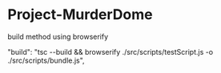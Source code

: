 # Project-MurderDome


build method using browserify

"build": "tsc --build && browserify ./src/scripts/testScript.js -o ./src/scripts/bundle.js",